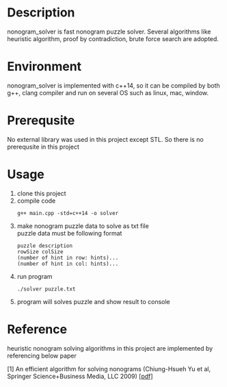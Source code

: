 # Description
nonogram_solver is fast nonogram puzzle solver. Several algorithms like heuristic algorithm, proof by contradiction, brute force search are adopted.
  
# Environment
nonogram_solver is implemented with c++14, so it can be compiled by both g++, clang compiler and run on several OS such as linux, mac, window.
  
# Prerequsite
No external library was used in this project except STL. So there is no prerequsite in this project

# Usage
1. clone this project
2. compile code
    ~~~
    g++ main.cpp -std=c++14 -o solver
    ~~~ 
3. make nonogram puzzle data to solve as txt file  
   puzzle data must be following format
    ~~~
    puzzle description
    rowSize colSize
    (number of hint in row: hints)...
    (number of hint in col: hints)...
    ~~~
4. run program
    ~~~
    ./solver puzzle.txt
    ~~~
5. program will solves puzzle and show result to console

# Reference
heuristic nonogram solving algorithms in this project are implemented by referencing below paper  
  
[1] An efficient algorithm for solving nonograms (Chiung-Hsueh Yu et al, Springer  Science+Business Media, LLC 2009) [[pdf]](https://link.springer.com/content/pdf/10.1007/s10489-009-0200-0.pdf)

